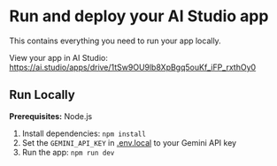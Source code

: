<div align="center">
</div>

# Run and deploy your AI Studio app

This contains everything you need to run your app locally.

View your app in AI Studio: https://ai.studio/apps/drive/1tSw9OU9lb8XpBgq5ouKf_iFP_rxthOy0

## Run Locally

**Prerequisites:**  Node.js


1. Install dependencies:
   `npm install`
2. Set the `GEMINI_API_KEY` in [.env.local](.env.local) to your Gemini API key
3. Run the app:
   `npm run dev`
